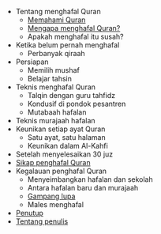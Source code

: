 - Tentang menghafal Quran
  - [Memahami Quran](memahami-quran.md)
  - [Mengapa menghafal Quran?](mengapa-menghafal-quran.md)
  - Apakah menghafal itu susah?
- Ketika belum pernah menghafal 
  - Perbanyak qiraah
- Persiapan
  - Memilih mushaf
  - Belajar tahsin
- Teknis menghafal Quran 
  - Talqin dengan guru tahfidz
  - Kondusif di pondok pesantren
  - Mutabaah hafalan
- Teknis murajaah hafalan
- Keunikan setiap ayat Quran
  - Satu ayat, satu halaman
  - Keunikan dalam Al-Kahfi
- Setelah menyelesaikan 30 juz
- [Sikap penghafal Quran](sikap-penghafal-quran.md)
- Kegalauan penghafal Quran 
  - Menyeimbangkan hafalan dan sekolah
  - Antara hafalan baru dan murajaah
  - [Gampang lupa](gampang-lupa.md)
  - Males menghafal
- [Penutup](penutup.md)
- [Tentang penulis](tentang-penulis.md)